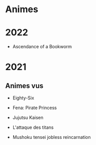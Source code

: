 # Animes

# 2022

* Ascendance of a Bookworm

# 2021

## Animes vus

* Eighty-Six

* Fena: Pirate Princess

* Jujutsu Kaisen

* L'attaque des titans

* Mushoku tensei jobless reincarnation
